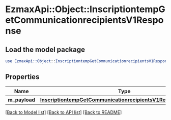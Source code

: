 # EzmaxApi::Object::InscriptiontempGetCommunicationrecipientsV1Response

## Load the model package
```perl
use EzmaxApi::Object::InscriptiontempGetCommunicationrecipientsV1Response;
```

## Properties
Name | Type | Description | Notes
------------ | ------------- | ------------- | -------------
**m_payload** | [**InscriptiontempGetCommunicationrecipientsV1ResponseMPayload**](InscriptiontempGetCommunicationrecipientsV1ResponseMPayload.md) |  | 

[[Back to Model list]](../README.md#documentation-for-models) [[Back to API list]](../README.md#documentation-for-api-endpoints) [[Back to README]](../README.md)


